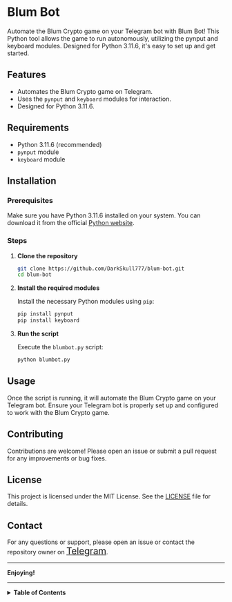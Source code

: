 # Blum Bot

Automate the Blum Crypto game on your Telegram bot with Blum Bot! This Python tool allows the game to run autonomously, utilizing the pynput and keyboard modules. Designed for Python 3.11.6, it's easy to set up and get started.

## Features

- Automates the Blum Crypto game on Telegram.
- Uses the `pynput` and `keyboard` modules for interaction.
- Designed for Python 3.11.6.

## Requirements

- Python 3.11.6 (recommended)
- `pynput` module
- `keyboard` module

## Installation

### Prerequisites

Make sure you have Python 3.11.6 installed on your system. You can download it from the official [Python website](https://www.python.org/downloads/release/python-3116/).

### Steps

1. **Clone the repository**

    ```sh
    git clone https://github.com/DarkSkull777/blum-bot.git
    cd blum-bot
    ```

2. **Install the required modules**

    Install the necessary Python modules using `pip`:

    ```sh
    pip install pynput
    pip install keyboard
    ```

3. **Run the script**

    Execute the `blumbot.py` script:

    ```sh
    python blumbot.py
    ```

## Usage

Once the script is running, it will automate the Blum Crypto game on your Telegram bot. Ensure your Telegram bot is properly set up and configured to work with the Blum Crypto game.

## Contributing

Contributions are welcome! Please open an issue or submit a pull request for any improvements or bug fixes.

## License

This project is licensed under the MIT License. See the [LICENSE](LICENSE) file for details.

## Contact

For any questions or support, please open an issue or contact the repository owner on [<span style="font-size:1.5em;">Telegram</span>](https://t.me/XSkull7).

---

**Enjoying!**

---

<details>
<summary><strong>Table of Contents</strong></summary>

1. [Features](#features)
2. [Requirements](#requirements)
3. [Installation](#installation)
4. [Usage](#usage)
5. [Contributing](#contributing)
6. [License](#license)
7. [Contact](#contact)

</details>
